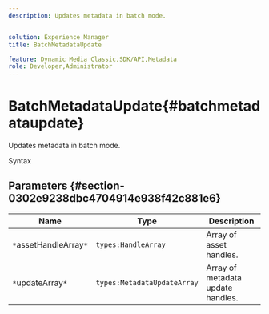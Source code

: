 ```yaml
---
description: Updates metadata in batch mode.


solution: Experience Manager
title: BatchMetadataUpdate

feature: Dynamic Media Classic,SDK/API,Metadata
role: Developer,Administrator
---
```


# BatchMetadataUpdate{#batchmetadataupdate}

Updates metadata in batch mode.

 Syntax 

## Parameters {#section-0302e9238dbc4704914e938f42c881e6}

|  Name  | Type  | Description  |
|---|---|---|
|  `*`assetHandleArray`*`  | `types:HandleArray`  | Array of asset handles.  |
|  `*`updateArray`*`  | `types:MetadataUpdateArray`  | Array of metadata update handles.  |

